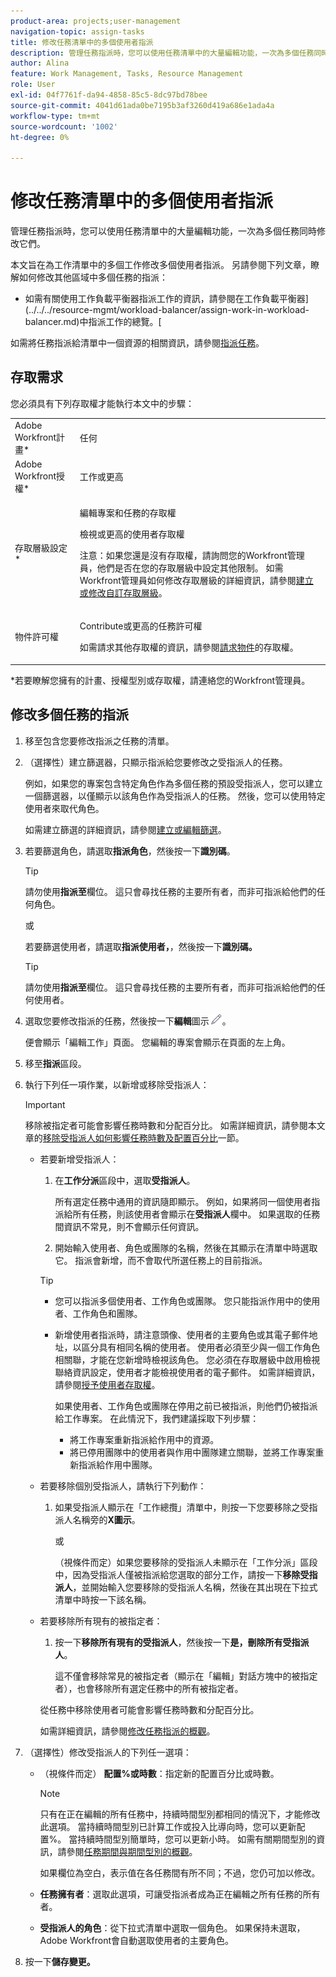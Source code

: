 ```yaml
---
product-area: projects;user-management
navigation-topic: assign-tasks
title: 修改任務清單中的多個使用者指派
description: 管理任務指派時，您可以使用任務清單中的大量編輯功能，一次為多個任務同時修改它們。
author: Alina
feature: Work Management, Tasks, Resource Management
role: User
exl-id: 04f7761f-da94-4858-85c5-8dc97bd78bee
source-git-commit: 4041d61ada0be7195b3af3260d419a686e1ada4a
workflow-type: tm+mt
source-wordcount: '1002'
ht-degree: 0%

---
```


# 修改任務清單中的多個使用者指派

<!--
<p>There is a similar article in Resource Scheduling and a similar one for Issues; when things change, you might need to update all 3</p>
-->

管理任務指派時，您可以使用任務清單中的大量編輯功能，一次為多個任務同時修改它們。

本文旨在為工作清單中的多個工作修改多個使用者指派。 另請參閱下列文章，瞭解如何修改其他區域中多個任務的指派：

* 如需有關使用工作負載平衡器指派工作的資訊，請參閱在工作負載平衡器](../../../resource-mgmt/workload-balancer/assign-work-in-workload-balancer.md)中指派工作的總覽。[

如需將任務指派給清單中一個資源的相關資訊，請參閱[指派任務](../../../manage-work/tasks/assign-tasks/assign-tasks.md)。

## 存取需求

您必須具有下列存取權才能執行本文中的步驟：

<table style="table-layout:auto"> 
 <col> 
 <col> 
 <tbody> 
  <tr> 
   <td role="rowheader">Adobe Workfront計畫*</td> 
   <td> <p>任何</p> </td> 
  </tr> 
  <tr> 
   <td role="rowheader">Adobe Workfront授權*</td> 
   <td> <p>工作或更高</p> </td> 
  </tr> 
  <tr> 
   <td role="rowheader">存取層級設定*</td> 
   <td> <p>編輯專案和任務的存取權</p> <p>檢視或更高的使用者存取權</p> <p>注意：如果您還是沒有存取權，請詢問您的Workfront管理員，他們是否在您的存取層級中設定其他限制。 如需Workfront管理員如何修改存取層級的詳細資訊，請參閱<a href="../../../administration-and-setup/add-users/configure-and-grant-access/create-modify-access-levels.md" class="MCXref xref">建立或修改自訂存取層級</a>。</p> </td> 
  </tr> 
  <tr> 
   <td role="rowheader">物件許可權</td> 
   <td> <p>Contribute或更高的任務許可權</p> <p>如需請求其他存取權的資訊，請參閱<a href="../../../workfront-basics/grant-and-request-access-to-objects/request-access.md" class="MCXref xref">請求物件</a>的存取權。</p> </td> 
  </tr> 
 </tbody> 
</table>

&#42;若要瞭解您擁有的計畫、授權型別或存取權，請連絡您的Workfront管理員。

<!--
<div data-mc-conditions="QuicksilverOrClassic.Draft mode">
<h2>When to modify user assignments on tasks</h2>
<p>(NOTE: moved to the new article: /Content/Manage work/Tasks/Assign tasks/modify-task-assignments-overview.htm) </p>
<p>You might want to modify the user assignments for multiple tasks for a variety of reasons, including the following:</p>
<ul>
<li>Users join or leave your team</li>
<li> <p>A user takes a vacation that extends beyond task due dates</p> <note type="note">
When assigning users to work, their availability according to their schedules affects the Planned and Projected Dates of tasks. For information about schedules, see
<a href="../../../administration-and-setup/set-up-workfront/configure-timesheets-schedules/create-schedules.md" class="MCXref xref">Create a schedule</a>.
</note> </li>
<li>A specific role or user is set as the assignee for multiple tasks and you want to quickly modify all items to be assigned to a different user or role</li>
</ul>
<p><strong>How removing assignees affects task hours and allocation percentages</strong></p>
<p>(NOTE: move to the new article: /Content/Manage work/Tasks/Assign tasks/modify-task-assignments-overview.htm) </p>
<p>Removing users can affect task hours and allocation percentages. The effect that removing a user has on the task depends on the Duration Type that was selected for the task. For information about Duration&nbsp;Type, see <a href="../../../manage-work/tasks/taskdurtn/task-duration-and-duration-type.md" class="MCXref xref">Overview of Task Duration and Duration Type</a>.</p>
<p>When you delete a user from a task with the following Duration&nbsp;Types:</p>
<ul>
<li> <p><strong>Simple:</strong> The planned hours assigned to that user are subtracted from the task's total planned hours.</p> <note type="important">
<span class="s1">This could negatively affect your project plan because it changes the total planned hours for the task and the project.</span>
</note> </li>
<li><span class="s1"><strong>Effort Driven:</strong> The allocation percentage does not change for other users.</span> </li>
<li><span class="s1"><strong>Calculated Assignment:</strong> The allocation percentages of other users are adjusted so that the total equals 100%.</span> </li>
<li><span class="s1"><strong>Calculated Work:</strong> The allocation percentage does not change for other users.</span> </li>
</ul>
</div>
-->

## 修改多個任務的指派

1. 移至包含您要修改指派之任務的清單。
1. （選擇性）建立篩選器，只顯示指派給您要修改之受指派人的任務。

   例如，如果您的專案包含特定角色作為多個任務的預設受指派人，您可以建立一個篩選器，以僅顯示以該角色作為受指派人的任務。 然後，您可以使用特定使用者來取代角色。

   如需建立篩選的詳細資訊，請參閱[建立或編輯篩選](../../../reports-and-dashboards/reports/reporting-elements/create-filters.md)。


1. 若要篩選角色，請選取&#x200B;**指派角色**，然後按一下&#x200B;**識別碼**。

   >[!TIP]
   >
   >請勿使用&#x200B;**指派至**&#x200B;欄位。 這只會尋找任務的主要所有者，而非可指派給他們的任何角色。

   或

   若要篩選使用者，請選取&#x200B;**指派使用者，**，然後按一下&#x200B;**識別碼。**

   >[!TIP]
   >
   >請勿使用&#x200B;**指派至**&#x200B;欄位。 這只會尋找任務的主要所有者，而非可指派給他們的任何使用者。

1. 選取您要修改指派的任務，然後按一下&#x200B;**編輯**&#x200B;圖示![](assets/edit-icon.png)。

   便會顯示「編輯工作」頁面。 您編輯的專案會顯示在頁面的左上角。

1. 移至&#x200B;**指派**&#x200B;區段。
1. 執行下列任一項作業，以新增或移除受指派人：

   >[!IMPORTANT]
   >
   >移除被指定者可能會影響任務時數和分配百分比。 如需詳細資訊，請參閱本文章的[移除受指派人如何影響任務時數及配置百分比](#how-removing-assignees-affects-task-hours-and-allocation-percentages)一節。

   * 若要新增受指派人：

      1. 在&#x200B;**工作分派**&#x200B;區段中，選取&#x200B;**受指派人**。

         所有選定任務中通用的資訊隨即顯示。 例如，如果將同一個使用者指派給所有任務，則該使用者會顯示在&#x200B;**受指派人**&#x200B;欄中。 如果選取的任務間資訊不常見，則不會顯示任何資訊。

      1. 開始輸入使用者、角色或團隊的名稱，然後在其顯示在清單中時選取它。 指派會新增，而不會取代所選任務上的目前指派。


     >[!TIP]
     >
     > * 您可以指派多個使用者、工作角色或團隊。 您只能指派作用中的使用者、工作角色和團隊。
     >   
     > * 新增使用者指派時，請注意頭像、使用者的主要角色或其電子郵件地址，以區分具有相同名稱的使用者。 使用者必須至少與一個工作角色相關聯，才能在您新增時檢視該角色。 您必須在存取層級中啟用檢視聯絡資訊設定，使用者才能檢視使用者的電子郵件。 如需詳細資訊，請參閱[授予使用者存取權](../../../administration-and-setup/add-users/configure-and-grant-access/grant-access-other-users.md)。
     > 
     >   如果使用者、工作角色或團隊在停用之前已被指派，則他們仍被指派給工作專案。 在此情況下，我們建議採取下列步驟：
     >   
     >     * 將工作專案重新指派給作用中的資源。
     >     * 將已停用團隊中的使用者與作用中團隊建立關聯，並將工作專案重新指派給作用中團隊。


   * 若要移除個別受指派人，請執行下列動作：

      1. 如果受指派人顯示在「工作總攬」清單中，則按一下您要移除之受指派人名稱旁的&#x200B;**X圖示**。

         或

         （視條件而定）如果您要移除的受指派人未顯示在「工作分派」區段中，因為受指派人僅被指派給您選取的部分工作，請按一下&#x200B;**移除受指派人**，並開始輸入您要移除的受指派人名稱，然後在其出現在下拉式清單中時按一下該名稱。

   * 若要移除所有現有的被指定者：

      1. 按一下&#x200B;**移除所有現有的受指派人**，然後按一下&#x200B;**是，刪除所有受指派人**。

         這不僅會移除常見的被指定者（顯示在「編輯」對話方塊中的被指定者），也會移除所有選定任務中的所有被指定者。

     從任務中移除使用者可能會影響任務時數和分配百分比。

     如需詳細資訊，請參閱[修改任務指派的概觀](../../../manage-work/tasks/assign-tasks/modify-task-assignments-overview.md)。

1. （選擇性）修改受指派人的下列任一選項：

   * （視條件而定） **配置%或時數**：指定新的配置百分比或時數。

     >[!NOTE]
     >
     >只有在正在編輯的所有任務中，持續時間型別都相同的情況下，才能修改此選項。 當持續時間型別已計算工作或投入比導向時，您可以更新配置%。 當持續時間型別簡單時，您可以更新小時。 如需有關期間型別的資訊，請參閱[任務期間與期間型別的概觀](../../../manage-work/tasks/taskdurtn/task-duration-and-duration-type.md)。
     >
     >
     >如果欄位為空白，表示值在各任務間有所不同；不過，您仍可加以修改。

   * **任務擁有者**：選取此選項，可讓受指派者成為正在編輯之所有任務的所有者。
   * **受指派人的角色**：從下拉式清單中選取一個角色。 如果保持未選取，Adobe Workfront會自動選取使用者的主要角色。

1. 按一下&#x200B;**儲存變更。**

